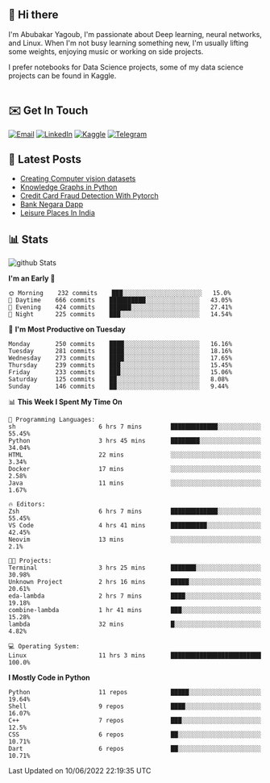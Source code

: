 ## 👋 Hi there

I'm Abubakar Yagoub, I'm passionate about Deep learning, neural networks, and
Linux. When I'm not busy learning something new, I'm usually lifting some
weights, enjoying music or working on side projects.

I prefer notebooks for Data Science projects, some of my data science projects
can be found in Kaggle. <br> <br>

## ✉️ Get In Touch

[![Email](https://img.shields.io/badge/Email-f1f1f1?style=for-the-badge&logo=gmail&logoColor=0f111a)](mailto:hi@blacksuan19.dev)
[![LinkedIn](https://img.shields.io/badge/LinkedIn-0077B5?style=for-the-badge&logo=linkedin&logoColor=white)](https://www.linkedin.com/in/blacksuan19/)
[![Kaggle](https://img.shields.io/badge/Kaggle-5acfff?style=for-the-badge&logo=kaggle&logoColor=white)](http://kaggle.com/abubakaryagob/)
[![Telegram](https://img.shields.io/badge/Telegram-2CA5E0?style=for-the-badge&logo=telegram&logoColor=white)](https://t.me/blacksuan19)

## 📩 Latest Posts

<!-- BLOG-POST-LIST:START -->
- [Creating Computer vision datasets](http://blacksuan19.dev/blog/creating-datasets/)
- [Knowledge Graphs in Python](http://blacksuan19.dev/projects/Knowledge_Graphs/)
- [Credit Card Fraud Detection With Pytorch](http://blacksuan19.dev/projects/credit-card-fraud-detection-with-pytorch/)
- [Bank Negara Dapp](http://blacksuan19.dev/projects/bank-negara/)
- [Leisure Places In India](http://blacksuan19.dev/projects/leisure-places-in-india/)
<!-- BLOG-POST-LIST:END -->

## 📊 Stats

![github Stats](https://github-readme-stats.vercel.app/api?username=blacksuan19&theme=github_dark&show_icons=true&count_private=true&custom_title=Github%20Stats&hide_border=true)

<!--START_SECTION:waka-->
**I'm an Early 🐤** 

```text
🌞 Morning    232 commits    ███░░░░░░░░░░░░░░░░░░░░░░   15.0% 
🌆 Daytime    666 commits    ██████████░░░░░░░░░░░░░░░   43.05% 
🌃 Evening    424 commits    ██████░░░░░░░░░░░░░░░░░░░   27.41% 
🌙 Night      225 commits    ███░░░░░░░░░░░░░░░░░░░░░░   14.54%

```
📅 **I'm Most Productive on Tuesday** 

```text
Monday       250 commits    ████░░░░░░░░░░░░░░░░░░░░░   16.16% 
Tuesday      281 commits    ████░░░░░░░░░░░░░░░░░░░░░   18.16% 
Wednesday    273 commits    ████░░░░░░░░░░░░░░░░░░░░░   17.65% 
Thursday     239 commits    ███░░░░░░░░░░░░░░░░░░░░░░   15.45% 
Friday       233 commits    ███░░░░░░░░░░░░░░░░░░░░░░   15.06% 
Saturday     125 commits    ██░░░░░░░░░░░░░░░░░░░░░░░   8.08% 
Sunday       146 commits    ██░░░░░░░░░░░░░░░░░░░░░░░   9.44%

```


📊 **This Week I Spent My Time On** 

```text
💬 Programming Languages: 
sh                       6 hrs 7 mins        █████████████░░░░░░░░░░░░   55.45% 
Python                   3 hrs 45 mins       ████████░░░░░░░░░░░░░░░░░   34.04% 
HTML                     22 mins             ░░░░░░░░░░░░░░░░░░░░░░░░░   3.34% 
Docker                   17 mins             ░░░░░░░░░░░░░░░░░░░░░░░░░   2.58% 
Java                     11 mins             ░░░░░░░░░░░░░░░░░░░░░░░░░   1.67%

🔥 Editors: 
Zsh                      6 hrs 7 mins        █████████████░░░░░░░░░░░░   55.45% 
VS Code                  4 hrs 41 mins       ██████████░░░░░░░░░░░░░░░   42.45% 
Neovim                   13 mins             ░░░░░░░░░░░░░░░░░░░░░░░░░   2.1%

🐱‍💻 Projects: 
Terminal                 3 hrs 25 mins       ███████░░░░░░░░░░░░░░░░░░   30.98% 
Unknown Project          2 hrs 16 mins       █████░░░░░░░░░░░░░░░░░░░░   20.61% 
eda-lambda               2 hrs 7 mins        ████░░░░░░░░░░░░░░░░░░░░░   19.18% 
combine-lambda           1 hr 41 mins        ███░░░░░░░░░░░░░░░░░░░░░░   15.28% 
lambda                   32 mins             █░░░░░░░░░░░░░░░░░░░░░░░░   4.82%

💻 Operating System: 
Linux                    11 hrs 3 mins       █████████████████████████   100.0%

```

**I Mostly Code in Python** 

```text
Python                   11 repos            █████░░░░░░░░░░░░░░░░░░░░   19.64% 
Shell                    9 repos             ████░░░░░░░░░░░░░░░░░░░░░   16.07% 
C++                      7 repos             ███░░░░░░░░░░░░░░░░░░░░░░   12.5% 
CSS                      6 repos             ██░░░░░░░░░░░░░░░░░░░░░░░   10.71% 
Dart                     6 repos             ██░░░░░░░░░░░░░░░░░░░░░░░   10.71%

```



 Last Updated on 10/06/2022 22:19:35 UTC
<!--END_SECTION:waka-->
